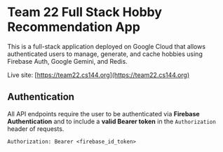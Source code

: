 # Team 22 Full Stack Hobby Recommendation App

This is a full-stack application deployed on Google Cloud that allows authenticated users to manage, generate, and cache hobbies using Firebase Auth, Google Gemini, and Redis.

Live site: [https://team22.cs144.org](https://team22.cs144.org)

## Authentication

All API endpoints require the user to be authenticated via **Firebase Authentication** and to include a **valid Bearer token** in the `Authorization` header of requests.

```http
Authorization: Bearer <firebase_id_token>
